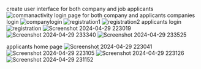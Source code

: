 create user interface for both company and job applicants 
![commanactivity](https://github.com/user-attachments/assets/d95052f6-657e-46d2-9153-5427b9da6663)
login page for both company and applicants 
companies login
![companylogin](https://github.com/user-attachments/assets/3427bae3-7736-4751-8901-0a5b914db2f2)
![registration1](https://github.com/user-attachments/assets/fb30f924-fcf3-4b53-b7b8-dbcf50bfb140)
![registration2](https://github.com/user-attachments/assets/480a394a-2f8a-4b53-9247-92fa190122e8)
applicants login
![registration](https://github.com/user-attachments/assets/2a1c9114-94e0-47c7-b280-90d1dd2a8223)
![Screenshot 2024-04-29 223019](https://github.com/user-attachments/assets/810c6fbd-4482-463a-ae9f-c0511ef99424)
![Screenshot 2024-04-29 233340](https://github.com/user-attachments/assets/dbccf3ce-ae24-4c14-8cd8-0602ec4e1a4c)
![Screenshot 2024-04-29 233525](https://github.com/user-attachments/assets/3be17478-455d-45bc-8f72-5c50abc2e1ea)

applicants home page 
![Screenshot 2024-04-29 223041](https://github.com/user-attachments/assets/09de3109-bc24-427f-8bb6-2a59009d1174)
![Screenshot 2024-04-29 223105](https://github.com/user-attachments/assets/c900d576-09a7-46d5-94a0-98a81332c641)
![Screenshot 2024-04-29 223126](https://github.com/user-attachments/assets/4df5689b-2718-4ce5-aeae-a23d3782b561)
![Screenshot 2024-04-29 231152](https://github.com/user-attachments/assets/9f6fb370-173a-427b-97ae-18e9c46bb4e4)
